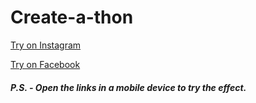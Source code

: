 # Create-a-thon
  
<a href = "https://www.instagram.com/ar/1065455370908866/" target="_blank">Try on Instagram</a> 
  
  
<a href = "https://www.facebook.com/fbcameraeffects/tryit/1065455370908866/" target="_blank">Try on Facebook</a> 

</div>



<h5>P.S. - Open the links in a mobile device to try the effect.</h5>
